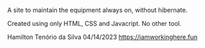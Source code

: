 A site to maintain the equipment always on, without hibernate.

Created using only HTML, CSS and Javacript. No other tool.

Hamilton Tenório da Silva
04/14/2023
https://iamworkinghere.fun